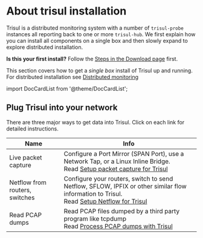 # About trisul installation

Trisul is a distributed monitoring system with a number of
`trisul-probe` instances all reporting back to one or more `trisul-hub`.
We first explain how you can install all components on a single box and
then slowly expand to explore distributed installation.


**Is this your first install?** Follow the [Steps in the Download
page](https://www.trisul.org/download/) first.

This section covers how to get a *single box* install of Trisul up and
running. For distributed installation see [Distributed
monitoring](/docs/ug/domain/index.md)

import DocCardList from '@theme/DocCardList';

<DocCardList />

## Plug Trisul into your network

There are three major ways to get data into Trisul. Click on each link
for detailed instructions.

| Name                           | Info                                                                                                                                                                               |
| ------------------------------ | ---------------------------------------------------------------------------------------------------------------------------------------------------------------------------------- |
| Live packet capture            | Configure a Port Mirror (SPAN Port), use a Network Tap, or a Linux Inline Bridge. <br/>Read [Setup packet capture for Trisul](input-packets)                  |
| Netflow from routers, switches | Configure your routers, switch to send Netflow, SFLOW, IPFIX or other similar flow information to Trisul. <br/> Read [Setup Netflow for Trisul](input-netflow) |
| Read PCAP dumps                | Read PCAP files dumped by a third party program like tcpdump <br/> Read [Process PCAP dumps with Trisul](/docs/howto/offline_proc.md)                                              |
